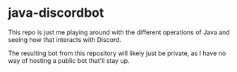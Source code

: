 # java-discordbot
This repo is just me playing around with the different operations of Java and seeing how that interacts with Discord.

The resulting bot from this repository will likely just be private, as I have no way of hosting a public bot that'll stay up.
